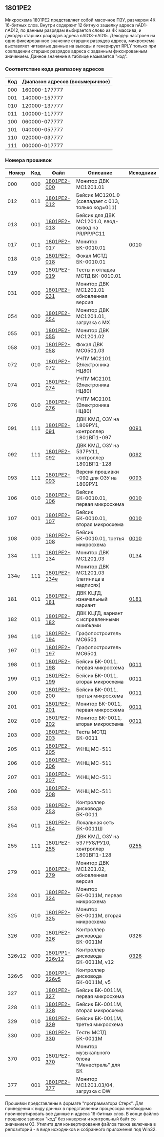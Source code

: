 ## 1801РЕ2
Микросхема 1801РЕ2 представляет собой масочное ПЗУ, размером 4К 16-битных слов.
Внутри содержит 12 битную защелку адреса nAD1-nAD12, по данным разрядам выбирается
слово из 4К массива, и декодер старших разрядов адреса nAD13-nAD15. Декодер настроен
на одно фиксированное значение старших разрядов адреса, микросхема выставляет читаемые
данные на выходы и генерирует RPLY только при совпадении старших разрядов адреса
с заданным фиксированным значением. Данное значение в таблице называется "код".

### Соответствие кода диапазону адресов
| Код | Диапазон адресов (восьмеричное)
|-----|--------------------------------
| 000 | 160000-177777
| 001 | 140000-157777
| 010 | 120000-137777
| 011 | 100000-117777
| 100 | 060000-077777
| 101 | 040000-057777
| 110 | 020000-037777
| 111 | 000000-017777

### Номера прошивок
| Номер  | Код | Файл                                      | Описание                                            | Исходники
|--------|-----|-------------------------------------------|-----------------------------------------------------|------------
| 000    | 000 | [1801РЕ2-000](/rom/000_mc1201.rom)        | Монитор ДВК МС1201.01                               |
| 012    | 011 | [1801РЕ2-012](/rom/012_mc1201.rom)        | Бейсик МС1201.0 (совпадает с 013, только код=011)   |
| 013    | 001 | [1801РЕ2-013](/rom/013_mc1201.rom)        | Бейсик для ДВК МС1201.0, ввод-вывод на PR/PP/PC11   |
| 017    | 011 | [1801РЕ2-017](/rom/017_bk0010.rom)        | Монитор БК-0010.01                                  | [0010](/rom/src/0010_0011.zip)
| 018    | 010 | [1801РЕ2-018](/rom/018_bk0010.rom)        | Фокал МСТД БК-0010.01                               |
| 019    | 000 | [1801РЕ2-019](/rom/019_bk0010.rom)        | Тесты и отладка МСТД БК-0010.01                     |
| 031    | 000 | [1801РЕ2-031](/rom/031_mc1201.rom)        | Монитор ДВК МС1201.01 обновленная версия            |
| 054    | 000 | [1801РЕ2-054](/rom/054_mc1201.rom)        | Монитор ДВК МС1201.01, загрузка с MX                |
| 055    | 001 | [1801РЕ2-055](/rom/055_mc1201.rom)        | Монитор ДВК МС1201.02                               |
| 058    | 001 | [1801РЕ2-058](/rom/058_mc0501.rom)        | Фокал ДВК МС0501.03                                 |
| 072    | 010 | [1801РЕ2-072](/rom/072_mc2101.rom)        | УЧПУ МС2101 (Электроника НЦ80)                      |
| 074    | 001 | [1801РЕ2-074](/rom/074_mc2101.rom)        | УЧПУ МС2101 (Электроника НЦ80)                      |
| 076    | 010 | [1801РЕ2-076](/rom/076_mc2101.rom)        | УЧПУ МС2101 (Электроника НЦ80)                      |
| 091    | 111 | [1801РЕ2-091](/rom/091_myfdc.rom)         | ДВК КМД, ОЗУ на 1809РУ1, контроллер 1801ВП1-097     | [0091](/rom/src/fdd_my.zip)
| 092    | 111 | [1801РЕ2-092](/rom/092_myfdc.rom)         | ДВК КМД, ОЗУ на 537РУ11, контроллер 1801ВП1-128     | [0092](/rom/src/fdd_my.zip)
| 093    | 111 | [1801РЕ2-093](/rom/093_myfdc.rom)         | Версия прошивки -092 для ОЗУ на 1809РУ1             | [0093](/rom/src/fdd_my.zip)
| 106    | 010 | [1801РЕ2-106](/rom/106_bk0010.rom)        | Бейсик БК-0010.01, первая микросхема                | [0010](/rom/src/0010_0011.zip)
| 107    | 001 | [1801РЕ2-107](/rom/107_bk0010.rom)        | Бейсик БК-0010.01, вторая микросхема                | [0010](/rom/src/0010_0011.zip)
| 108    | 000 | [1801РЕ2-108](/rom/108_bk0010.rom)        | Бейсик БК-0010.01, третья микросхема                | [0010](/rom/src/0010_0011.zip)
| 134    | 111 | [1801РЕ2-134](/rom/134_mc1201.rom)        | Монитор ДВК МС1201.03                               | [0134](/rom/src/134.zip)
| 134e   | 111 | [1801РЕ2-134e](/rom/134e_mc1201.rom)      | Монитор ДВК МС1201.03 (латиница в надписях)         |
| 181    | 011 | [1801РЕ2-181](/rom/181_ccgd.rom)          | ДВК КЦГД, изначальный вариант                       | [0181](/rom/src/181.zip)
| 182    | 011 | [1801РЕ2-182](/rom/182_ccgd.rom)          | ДВК КЦГД, вариант с исправленными ошибками          |
| 194    | 110 | [1801РЕ2-194](/rom/194_mc6501.rom)        | Графопостроитель МС6501                             |
| 197    | 011 | [1801РЕ2-197](/rom/197_mc6501.rom)        | Графопостроитель МС6501                             |
| 198    | 011 | [1801РЕ2-198](/rom/198_bk0011.rom)        | Бейсик БК-0011, первая микросхема                   | [0011](/rom/src/0010_0011.zip)
| 199    | 011 | [1801РЕ2-199](/rom/199_bk0011.rom)        | Бейсик БК-0011, вторая микросхема                   | [0011](/rom/src/0010_0011.zip)
| 200    | 010 | [1801РЕ2-200](/rom/200_bk0011.rom)        | Бейсик БК-0011, третья микросхема                   | [0011](/rom/src/0010_0011.zip)
| 201    | 001 | [1801РЕ2-201](/rom/201_bk0011.rom)        | Монитор БК-0011, первая микросхема                  | [0011](/rom/src/0010_0011.zip)
| 202    | 010 | [1801РЕ2-202](/rom/202_bk0011.rom)        | Монитор БК-0011, вторая микросхема                  | [0011](/rom/src/0010_0011.zip)
| 203    | 000 | [1801РЕ2-203](/rom/203_bk0011.rom)        | Тесты МСТД БК-0011                                  |
| 205    | 011 | [1801РЕ2-205](/rom/205_mc0511.rom)        | УКНЦ МС-511                                         |
| 206    | 010 | [1801РЕ2-206](/rom/206_mc0511.rom)        | УКНЦ МС-511                                         |
| 207    | 001 | [1801РЕ2-207](/rom/207_mc0511.rom)        | УКНЦ МС-511                                         |
| 208    | 000 | [1801РЕ2-208](/rom/208_mc0511.rom)        | УКНЦ МС-511                                         |
| 253    | 000 | [1801РЕ2-253](/rom/253_bk0011.rom)        | Контроллер дисковода БК-0011                        |
| 254    | 011 | [1801РЕ2-254](/rom/254_bk0011sh.rom)      | Локальная сеть БК-0011Ш                             |
| 255    | 111 | [1801РЕ2-255](/rom/255_myfdc.rom)         | ДВК КМД, ОЗУ на 537РУ8/РУ10, контроллер 1801ВП1-128 | [0255](/rom/src/255.zip)
| 279    | 001 | [1801РЕ2-279](/rom/279_mc1201.rom)        | Монитор ДВК МС1201.02, обновленная версия           |
| 324    | 001 | [1801РЕ2-324](/rom/324_bk0011m.rom)       | Монитор БК-0011М, первая микросхема                 |
| 325    | 010 | [1801РЕ2-325](/rom/325_bk0011m.rom)       | Монитор БК-0011М, вторая микросхема                 |
| 326    | 000 | [1801РЕ2-326](/rom/326_bk0011m.rom)       | Контроллер дисковода БК-0011М                       | [0326](/rom/src/326.zip)
| 326v12 | 000 | [1801РР1-326v12](/rom/326_bk00xx_v12.rom) | Контроллер дисковода БК-0011М, v12                  | [0326](/rom/src/326v12.zip)
| 326v5  | 000 | [1801РР1-326v5](/rom/326_bk00xx_v5.rom)   | Контроллер дисковода БК-0011М, v5                   |
| 327    | 011 | [1801РЕ2-327](/rom/327_bk0011m.rom)       | Бейсик БК-0011М, первая микросхема                  |
| 328    | 011 | [1801РЕ2-328](/rom/328_bk0011m.rom)       | Бейсик БК-0011М, вторая микросхема                  |
| 329    | 010 | [1801РЕ2-329](/rom/329_bk0011m.rom)       | Бейсик БК-0011М, третья микросхема                  |
| 330    | 000 | [1801РЕ2-330](/rom/330_bk0011m.rom)       | Тесты МСТД БК-0011М                                 |
| 370    | 001 | [1801РЕ2-370](/rom/370_bk00xx.rom)        | Монитор музыкального блока "Менестрель" для БК      |
| 377    | 001 | [1801РЕ2-377](/rom/377_mc1201.rom)        | Монитор МС1201.03/04, загрузка с DW                 |

Прошивки представлены в формате "программатора Стерх". Для приведения к виду
данных в представлении процессора необходимо проинвертировать все данные и
адреса 16-битных слов. В конце файлов прошивок записан "код" без инверсии и
контрольный байт со значением 03. Утилита для конвертирования файлов также
включена в репозиторий - в виде исходников и собранного приложения под Win32.
